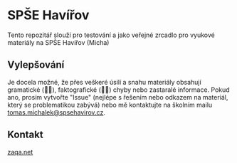 # SPŠE Havířov

Tento repozitář slouží pro testování a jako veřejné zrcadlo pro vyukové materiály na SPŠE Havířov (Micha)

## Vylepšování

Je docela možné, že přes veškeré úsilí a snahu materiály obsahují gramatické (🤦‍♂️), faktografické (🤷‍♂️) chyby
nebo zastaralé informace. Pokud ano, prosím vytvořte "Issue" (nejlépe s řešením nebo odkazem na materiál,
který se problematikou zabývá) nebo mě kontaktujte na školním mailu <tomas.michalek@spsehavirov.cz>.

## Kontakt
[zaqa.net](zaqa.net/michalek)
